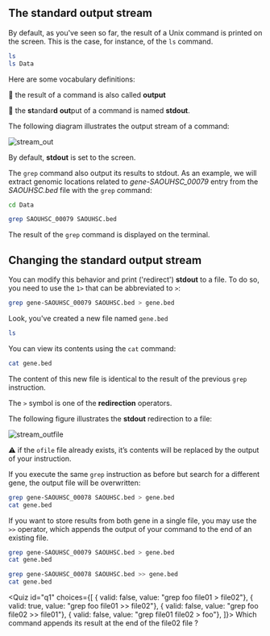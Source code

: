 <script>
import Quiz from "components/Quiz.svelte";
import Execute from "components/Execute.svelte";
</script>

## The standard output stream

By default, as you've seen so far, the result of a Unix command is printed on the screen. This is the case, for instance, of the `ls` command.

```bash
ls
ls Data
```

Here are some vocabulary definitions:

📕 the result of a command is also called **output** 

📕 the **st**andar**d** **out**put of a command is named **stdout**.

The following diagram illustrates the output stream of a command:

<img src="/data/linux_basics_session04/stream_out.png" style="max-width:100%" alt="stream_out">

By default, **stdout** is set to the screen.

The `grep` command also output its results to stdout. As an example, we will extract genomic locations related to *gene-SAOUHSC_00079* entry from the *SAOUHSC.bed* file with the `grep` command:

```bash
cd Data
```

```bash
grep SAOUHSC_00079 SAOUHSC.bed
```

The result of the `grep` command is displayed on the terminal.

## Changing the standard output stream

You can modify this behavior and print ('redirect') **stdout** to a file.
To do so, you need to use the `1>` that can be abbreviated to `>`:

```bash
grep gene-SAOUHSC_00079 SAOUHSC.bed > gene.bed
```

Look, you've created a new file named `gene.bed`

```bash
ls
```

You can view its contents using the `cat` command:

```bash
cat gene.bed
```

The content of this new file is identical to the result of the previous `grep` instruction.

The `>` symbol is one of the **redirection** operators.

The following figure illustrates the **stdout** redirection to a file:

<img src="/data/linux_basics_session04/stream_outfile.png" style="max-width:100%" alt="stream_outfile">

⚠️ if the `ofile` file already exists, it’s contents will be replaced by the output of your instruction.

If you execute the same `grep` instruction as before but search for a different gene, the output file will be overwritten:

```bash
grep gene-SAOUHSC_00078 SAOUHSC.bed > gene.bed
cat gene.bed
```

If you want to store results from both gene in a single file, you may use the `>>` operator, which appends the output of your command to the end of an existing file.

```bash
grep gene-SAOUHSC_00079 SAOUHSC.bed > gene.bed
cat gene.bed
```

```bash
grep gene-SAOUHSC_00078 SAOUHSC.bed >> gene.bed
cat gene.bed
```

<Quiz id="q1" choices={[
         { valid: false, value: "grep foo file01 > file02"},
         { valid: true, value: "grep foo file01 >> file02"},
         { valid: false, value: "grep foo file02 >> file01"},
	 { valid: false, value: "grep file01 file02 > foo"},
]}>
        <span slot="prompt">
	Which command appends its result at the end of the file02 file ?
        </span>
</Quiz>
